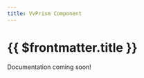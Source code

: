 ```yaml
---
title: VvPrism Component
---
```


<script setup>
    import DocsPackageVersion from '../../../src/views/compos/DocsPackageVersion.vue'
</script>



# {{ $frontmatter.title }}

Documentation coming soon!

<!-- TODO: complete documentation for VvPrism -->









<DocsPackageVersion/>
